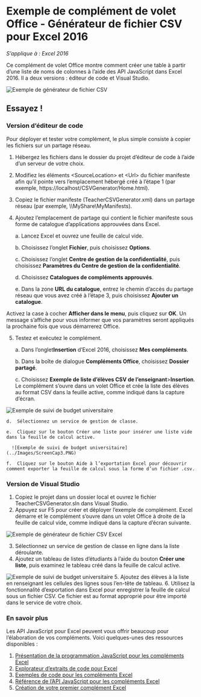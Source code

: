 # <a name="csv-generator-task-pane-add-in-sample-for-excel-2016"></a>Exemple de complément de volet Office - Générateur de fichier CSV pour Excel 2016

_S’applique à : Excel 2016_

Ce complément de volet Office montre comment créer une table à partir d’une liste de noms de colonnes à l’aide des API JavaScript dans Excel 2016. Il a deux versions : éditeur de code et Visual Studio.

![Exemple de générateur de fichier CSV](../Images/ScreenCap1.PNG)

## <a name="try-it-out"></a>Essayez !
### <a name="code-editor-version"></a>Version d’éditeur de code

Pour déployer et tester votre complément, le plus simple consiste à copier les fichiers sur un partage réseau.

1.  Hébergez les fichiers dans le dossier du projet d’éditeur de code à l’aide d’un serveur de votre choix.
2.  Modifiez les éléments \<SourceLocation\> et \<Url\> du fichier manifeste afin qu’il pointe vers l’emplacement hébergé créé à l’étape 1 (par exemple, https://localhost/CSVGenerator/Home.html).
3.  Copiez le fichier manifeste (TeacherCSVGenerator.xml) dans un partage réseau (par exemple, \\\MyShare\MyManifests).
4.  Ajoutez l’emplacement de partage qui contient le fichier manifeste sous forme de catalogue d’applications approuvées dans Excel.

    a.  Lancez Excel et ouvrez une feuille de calcul vide.

    b.  Choisissez l’onglet **Fichier**, puis choisissez **Options**.

    c.  Choisissez l’onglet **Centre de gestion de la confidentialité**, puis choisissez **Paramètres du Centre de gestion de la confidentialité**.

    d.  Choisissez **Catalogues de compléments approuvés**.

    e.  Dans la zone **URL du catalogue**, entrez le chemin d’accès du partage réseau que vous avez créé à l’étape 3, puis choisissez **Ajouter un catalogue**.

   Activez la case à cocher **Afficher dans le menu**, puis cliquez sur **OK**. Un message s’affiche pour vous informer que vos paramètres seront appliqués la prochaine fois que vous démarrerez Office.

5.  Testez et exécutez le complément.

    a.  Dans l’onglet**Insertion** d’Excel 2016, choisissez **Mes compléments**.

    b.  Dans la boîte de dialogue **Compléments Office**, choisissez **Dossier partagé**.

    c.  Choisissez **Exemple de liste d’élèves CSV de l’enseignant**>**Insertion**. Le complément s’ouvre dans un volet Office et crée la liste des élèves au format CSV dans la feuille active, comme indiqué dans la capture d’écran.

   ![Exemple de suivi de budget universitaire](../Images/ScreenCap2.PNG)

    d.  Sélectionnez un service de gestion de classe.

    e.  Cliquez sur le bouton Créer une liste pour insérer une liste vide dans la feuille de calcul active.

      ![Exemple de suivi de budget universitaire](../Images/ScreenCap3.PNG)

    f.  Cliquez sur le bouton Aide à l’exportation Excel pour découvrir comment exporter la feuille de calcul sous la forme d’un fichier .csv.


### <a name="visual-studio-version"></a>Version de Visual Studio
1.  Copiez le projet dans un dossier local et ouvrez le fichier TeacherCSVGenerator.sln dans Visual Studio.
2.  Appuyez sur F5 pour créer et déployer l’exemple de complément. Excel démarre et le complément s’ouvre dans un volet Office à droite de la feuille de calcul vide, comme indiqué dans la capture d’écran suivante.

  ![Exemple de générateur de fichier CSV Excel](../Images/ScreenCap1.PNG)

3.  Sélectionnez un service de gestion de classe en ligne dans la liste déroulante.
4.  Ajoutez un tableau de listes d’étudiants à l’aide du bouton **Créer une liste**, puis examinez le tableau créé dans la feuille de calcul active.

  ![Exemple de suivi de budget universitaire](../Images/ScreenCap3.PNG)
5.  Ajoutez des élèves à la liste en renseignant les cellules des lignes sous l’en-tête de tableau.
6.  Utilisez la fonctionnalité d’exportation dans Excel pour enregistrer la feuille de calcul sous un fichier CSV. Ce fichier est au format approprié pour être importé dans le service de votre choix.


### <a name="learn-more"></a>En savoir plus

Les API JavaScript pour Excel peuvent vous offrir beaucoup pour l’élaboration de vos compléments. Voici quelques-unes des ressources disponibles :

1.  [Présentation de la programmation JavaScript pour les compléments Excel](https://github.com/OfficeDev/office-js-docs/blob/master/excel/excel-add-ins-programming-overview.md)
2.  [Explorateur d’extraits de code pour Excel](http://officesnippetexplorer.azurewebsites.net/#/snippets/excel)
3.  [Exemples de code pour les compléments Excel](https://github.com/OfficeDev/office-js-docs/blob/master/excel/excel-add-ins-code-samples.md)
4.  [Référence de l’API JavaScript pour les compléments Excel](https://github.com/OfficeDev/office-js-docs/blob/master/excel/excel-add-ins-javascript-reference.md)
5.  [Création de votre premier complément Excel](https://github.com/OfficeDev/office-js-docs/blob/master/excel/build-your-first-excel-add-in.md)
